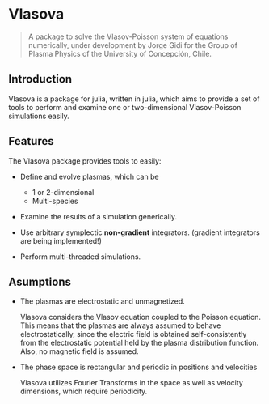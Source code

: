# Vlasova

> A package to solve the Vlasov-Poisson system of equations numerically, under development by Jorge Gidi for the Group of Plasma Physics of the University of Concepción, Chile.

## Introduction

Vlasova is a package for julia, written in julia, which aims to provide a set of tools to perform and examine one or two-dimensional Vlasov-Poisson simulations easily.

## Features

The Vlasova package provides tools to easily:
* Define and evolve plasmas, which can be
  * 1 or 2-dimensional
  * Multi-species

* Examine the results of a simulation generically.
* Use arbitrary symplectic **non-gradient** integrators. (gradient integrators are being implemented!)
* Perform multi-threaded simulations.

## Asumptions

* The plasmas are electrostatic and unmagnetized.

  Vlasova considers the Vlasov equation coupled to the Poisson equation. This means that the plasmas are always assumed to behave electrostatically, since the electric field is obtained self-consistently from the electrostatic potential held by the plasma distribution function.
  Also, no magnetic field is assumed.

* The phase space is rectangular and periodic in positions and velocities

  Vlasova utilizes Fourier Transforms in the space as well as velocity dimensions, which require periodicity.
